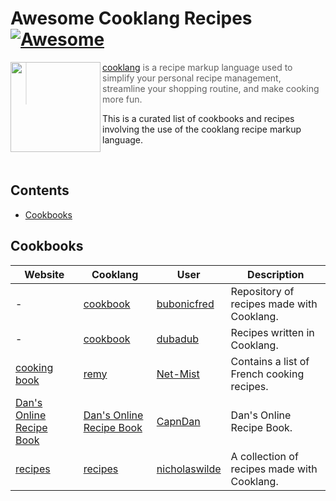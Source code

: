 <!--lint disable awesome-git-repo-age-->
# Awesome Cooklang Recipes [![Awesome](https://awesome.re/badge-flat.svg)](https://awesome.re)

<img src="https://cooklang.org/images/logo.svg" align="left" width="144px" height="144px"/>

> [cooklang][1] is a recipe markup language used to simplify your personal recipe management, streamline your shopping
> routine, and make cooking more fun.

This is a curated list of cookbooks and recipes involving the use of the cooklang recipe markup language.

<br />

## Contents

- [Cookbooks](#cookbooks)

## Cookbooks

| Website | Cooklang | User | Description |
|---------|----------|------|-------------|
| - | [cookbook](https://github.com/bubonicfred/cookbook) | [bubonicfred](https://github.com/bubonicfred) | Repository of recipes made with Cooklang. |
| - | [cookbook](https://github.com/dubadub/cookbook) | [dubadub](https://github.com/dubadub/) | Recipes written in Cooklang. |
| [cooking book](https://net-mist-cooking-book.netlify.app/) | [remy](https://github.com/Net-Mist/remy) | [Net-Mist](https://github.com/Net-Mist) | Contains a list of French cooking recipes. |
| [Dan's Online Recipe Book](https://bonmot.ca/~daniel/Recipes/) | [Dan's Online Recipe Book](https://bonmot.ca/~daniel/Recipes/) | [CapnDan](https://bonmot.ca/~daniel/) | Dan's Online Recipe Book. |
| [recipes](https://nicholaswilde.io/recipes/) | [recipes](https://github.com/nicholaswilde/recipes/tree/main/cook) | [nicholaswilde](https://github.com/nicholaswilde/) | A collection of recipes made with Cooklang. |

[1]: https://cooklang.org/
